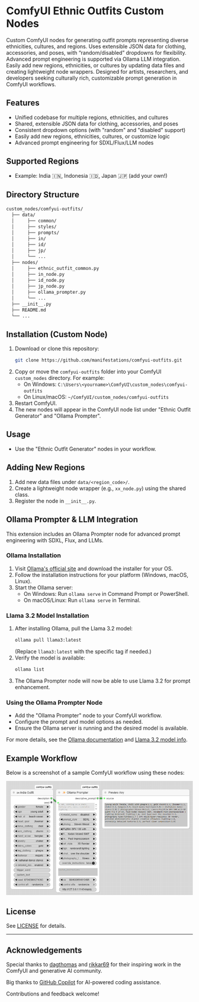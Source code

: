 # ComfyUI Ethnic Outfits Custom Nodes

Custom ComfyUI nodes for generating outfit prompts representing diverse ethnicities, cultures, and regions. Uses extensible JSON data for clothing, accessories, and poses, with “random/disabled” dropdowns for flexibility. Advanced prompt engineering is supported via Ollama LLM integration. Easily add new regions, ethnicities, or cultures by updating data files and creating lightweight node wrappers. Designed for artists, researchers, and developers seeking culturally rich, customizable prompt generation in ComfyUI workflows.

## Features
- Unified codebase for multiple regions, ethnicities, and cultures
- Shared, extensible JSON data for clothing, accessories, and poses
- Consistent dropdown options (with "random" and "disabled" support)
- Easily add new regions, ethnicities, cultures, or customize logic
- Advanced prompt engineering for SDXL/Flux/LLM nodes

## Supported Regions
- Example: India 🇮🇳, Indonesia 🇮🇩, Japan 🇯🇵 (add your own!)

## Directory Structure
```
custom_nodes/comfyui-outfits/
  ├── data/
  │     ├── common/
  │     ├── styles/
  │     ├── prompts/
  │     ├── in/
  │     ├── id/
  │     ├── jp/
  │     └── ...
  ├── nodes/
  │     ├── ethnic_outfit_common.py
  │     ├── in_node.py
  │     ├── id_node.py
  │     ├── jp_node.py
  │     ├── ollama_prompter.py
  │     └── ...
  ├── __init__.py
  ├── README.md
  └── ...
```

## Installation (Custom Node)

1. Download or clone this repository:
   ```sh
   git clone https://github.com/manifestations/comfyui-outfits.git
   ```
2. Copy or move the `comfyui-outfits` folder into your ComfyUI `custom_nodes` directory. For example:
   - On Windows: `C:\Users\<yourname>\ComfyUI\custom_nodes\comfyui-outfits`
   - On Linux/macOS: `~/ComfyUI/custom_nodes/comfyui-outfits`
3. Restart ComfyUI.
4. The new nodes will appear in the ComfyUI node list under "Ethnic Outfit Generator" and "Ollama Prompter".

## Usage
- Use the "Ethnic Outfit Generator" nodes in your workflow.

## Adding New Regions
1. Add new data files under `data/<region_code>/`.
2. Create a lightweight node wrapper (e.g., `xx_node.py`) using the shared class.
3. Register the node in `__init__.py`.

## Ollama Prompter & LLM Integration

This extension includes an Ollama Prompter node for advanced prompt engineering with SDXL, Flux, and LLMs.

### Ollama Installation
1. Visit [Ollama's official site](https://ollama.com/download) and download the installer for your OS.
2. Follow the installation instructions for your platform (Windows, macOS, Linux).
3. Start the Ollama server:
   - On Windows: Run `ollama serve` in Command Prompt or PowerShell.
   - On macOS/Linux: Run `ollama serve` in Terminal.

### Llama 3.2 Model Installation
1. After installing Ollama, pull the Llama 3.2 model:
   ```sh
   ollama pull llama3:latest
   ```
   (Replace `llama3:latest` with the specific tag if needed.)
2. Verify the model is available:
   ```sh
   ollama list
   ```
3. The Ollama Prompter node will now be able to use Llama 3.2 for prompt enhancement.

### Using the Ollama Prompter Node
- Add the "Ollama Prompter" node to your ComfyUI workflow.
- Configure the prompt and model options as needed.
- Ensure the Ollama server is running and the desired model is available.

For more details, see the [Ollama documentation](https://ollama.com/docs) and [Llama 3.2 model info](https://ollama.com/library/llama3).

## Example Workflow

Below is a screenshot of a sample ComfyUI workflow using these nodes:

![ComfyUI Workflow Demo](data/images/demo.png)

## License
See [LICENSE](LICENSE) for details.

---

## Acknowledgements

Special thanks to [dagthomas](https://github.com/dagthomas) and [rikkar69](https://github.com/rikkar69) for their inspiring work in the ComfyUI and generative AI community.

Big thanks to [GitHub Copilot](https://github.com/features/copilot) for AI-powered coding assistance.

Contributions and feedback welcome!
